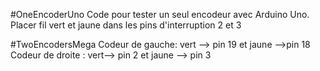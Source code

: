 #OneEncoderUno
Code pour tester un seul encodeur avec Arduino Uno. 
Placer fil vert et jaune dans les pins d'interruption 2 et 3

#TwoEncodersMega
Codeur de gauche:  vert —> pin 19 et jaune —>pin  18
Codeur de droite : vert—> pin 2 et jaune —> pin 3




